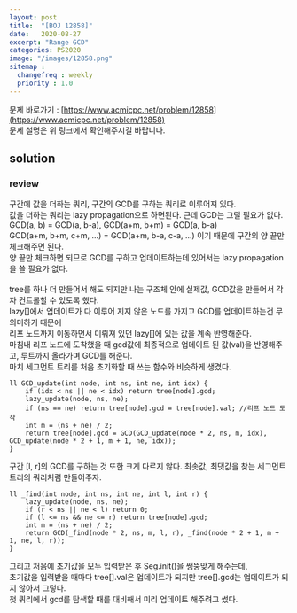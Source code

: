 ```yaml
---
layout: post
title:  "[BOJ 12858]"
date:   2020-08-27
excerpt: "Range GCD"
categories: PS2020
image: "/images/12858.png"
sitemap :
  changefreq : weekly
  priority : 1.0
---
```


문제 바로가기 : [https://www.acmicpc.net/problem/12858](https://www.acmicpc.net/problem/12858)<br>
문제 설명은 위 링크에서 확인해주시길 바랍니다.
<br>
## solution
<script src="https://gist.github.com/yooniversal/85119f624870d382ef7774dd76903486.js"></script>

### review
구간에 값을 더하는 쿼리, 구간의 GCD를 구하는 쿼리로 이루어져 있다.<br>
값을 더하는 쿼리는 lazy propagation으로 하면된다. 근데 GCD는 그럴 필요가 없다.<br>
GCD(a, b) = GCD(a, b-a), GCD(a+m, b+m) = GCD(a, b-a)<br>
GCD(a+m, b+m, c+m, ...) = GCD(a+m, b-a, c-a, ...) 이기 때문에 구간의 양 끝만 체크해주면 된다.<br>
양 끝만 체크하면 되므로 GCD를 구하고 업데이트하는데 있어서는 lazy propagation을 쓸 필요가 없다.<br>
<br>
tree를 하나 더 만들어서 해도 되지만 나는 구조체 안에 실제값, GCD값을 만들어서 각자 컨트롤할 수 있도록 했다.<br>
lazy[]에서 업데이트가 다 이루어 지지 않은 노드를 가지고 GCD를 업데이트하는건 무의미하기 때문에<br>
리프 노드까지 이동하면서 미뤄져 있던 lazy[]에 있는 값을 계속 반영해준다.<br>
마침내 리프 노드에 도착했을 때 gcd값에 최종적으로 업데이트 된 값(val)을 반영해주고, 루트까지 올라가며 GCD를 해준다.<br>
마치 세그먼트 트리를 처음 초기화할 때 쓰는 함수와 비슷하게 생겼다.<br>
```
ll GCD_update(int node, int ns, int ne, int idx) {
    if (idx < ns || ne < idx) return tree[node].gcd;
    lazy_update(node, ns, ne);
    if (ns == ne) return tree[node].gcd = tree[node].val; //리프 노드 도착
    int m = (ns + ne) / 2;
    return tree[node].gcd = GCD(GCD_update(node * 2, ns, m, idx), GCD_update(node * 2 + 1, m + 1, ne, idx));
}
```
구간 [l, r]의 GCD를 구하는 것 또한 크게 다르지 않다. 최솟값, 최댓값을 찾는 세그먼트 트리의 쿼리처럼 만들어주자.<br>
```
ll _find(int node, int ns, int ne, int l, int r) {
    lazy_update(node, ns, ne);
    if (r < ns || ne < l) return 0;
    if (l <= ns && ne <= r) return tree[node].gcd;
    int m = (ns + ne) / 2;
    return GCD(_find(node * 2, ns, m, l, r), _find(node * 2 + 1, m + 1, ne, l, r));
}
```
그리고 처음에 초기값을 모두 입력받은 후 Seg.init()을 쌩뚱맞게 해주는데,<br>
초기값을 입력받을 때마다 tree[].val은 업데이트가 되지만 tree[].gcd는 업데이트가 되지 않아서 그렇다.<br>
첫 쿼리에서 gcd를 탐색할 때를 대비해서 미리 업데이트 해주려고 썼다.

<script src="https://utteranc.es/client.js"
        repo="yooniversal/blog-comments"
        issue-term="pathname"
        theme="github-light"
        crossorigin="anonymous"
        async>
</script>
